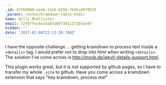 ```yaml
---
_id: d7f60000-ee4b-11e6-b550-7b45ad070525
_parent: /notes/kramdown-table-html/
name: Willy McAllister
email: 72f6ffec6e34ab5d69f3811272b5ae97
hidden: ''
date: '2017-02-08T22:13:39.780Z'
---
```


I have the opposite challenge ... getting kramdown to process text inside a
`<details>` tag. I would prefer not to drop into html when writing `<details>`.
The solution I've come across is <http://movb.de/jekyll-details-support.html>.

This plugin works great, but it is not supported by github pages, so I have to
transfer my whole `_site` to github. Have you come across a kramdown extension
that says "hey kramdown, process me!"
